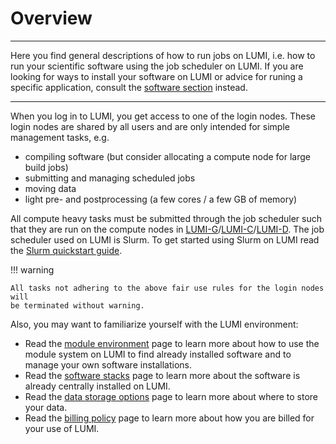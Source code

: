 # Overview

[software-overview]: ../software/index.md
[firststeps-loggingin]: ../firststeps/loggingin.md
[lumi-c]: ../hardware/lumic.md
[lumi-g]: ../hardware/lumig.md
[lumi-d]: ../hardware/lumid.md
[slurm-quickstart]: ../runjobs/scheduled-jobs/slurm-quickstart.md
[module-environment]: ../runjobs/lumi_env/Lmod_modules.md
[software-stacks]: ../runjobs/lumi_env/softwarestacks.md
[data-storage-options]: ../storage/index.md
[billing-policy]: ../runjobs/lumi_env/billing.md

---
Here you find general descriptions of how to run jobs on LUMI, i.e. how to run
your scientific software using the job scheduler on LUMI. If you are looking
for ways to install your software on LUMI or advice for runing a specific
application, consult the [software section][software-overview] instead.

---

When you log in to LUMI, you get access to one of the
login nodes. These login nodes are shared by all users and are only intended
for simple management tasks, e.g.

- compiling software (but consider allocating a compute node for large build
  jobs)
- submitting and managing scheduled jobs
- moving data
- light pre- and postprocessing (a few cores / a few GB of memory)

All compute heavy tasks must be submitted through the job scheduler such that
they are run on the compute nodes in
[LUMI-G][lumi-g]/[LUMI-C][lumi-c]/[LUMI-D][lumi-d]. The job scheduler used on
LUMI is Slurm. To get started using Slurm on LUMI read the [Slurm quickstart
guide][slurm-quickstart].

!!! warning

    All tasks not adhering to the above fair use rules for the login nodes will
    be terminated without warning.

Also, you may want to familiarize yourself with the LUMI environment:

- Read the [module environment][module-environment] page to learn more about
how to use the module system on LUMI to find already installed software and to
manage your own software installations.
- Read the [software stacks][software-stacks] page to learn more about the
  software is already centrally installed on LUMI.
- Read the [data storage options][data-storage-options] page to learn more
  about where to store your data.
- Read the [billing policy][billing-policy] page to learn more about how you
  are billed for your use of LUMI.
